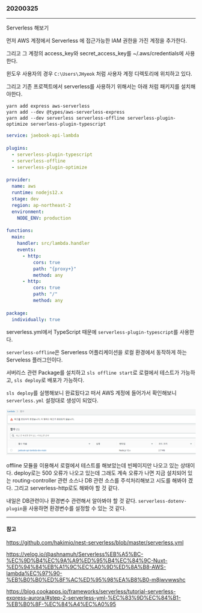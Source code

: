 ### 20200325
---

Serverless 해보기

먼저 AWS 계정에서 Serverless 에 접근가능한 IAM 권한을 가진 계정을 추가한다.

그리고 그 계정의 access_key와 secret_access_key를 ~/.aws/credentials에 사용한다.

윈도우 사용자의 경우 `C:\Users\JHyeok` 처럼 사용자 계정 디렉토리에 위치하고 있다.

그리고 기존 프로젝트에서 serverless를 사용하기 위해서는 아래 처럼 패키지를 설치해야한다.

```
yarn add express aws-serverless
yarn add --dev @types/aws-serverless-express 
yarn add --dev serverless serverless-offline serverless-plugin-optimize serverless-plugin-typescript
```

```yml
service: jaebook-api-lambda

plugins:
  - serverless-plugin-typescript
  - serverless-offline
  - serverless-plugin-optimize

provider:
  name: aws
  runtime: nodejs12.x
  stage: dev
  region: ap-northeast-2
  environment:
    NODE_ENV: production

functions:
  main:
    handler: src/lambda.handler
    events:
      - http:
          cors: true
          path: "{proxy+}"
          method: any
      - http:
          cors: true
          path: "/"
          method: any

package:
  individually: true
```

serverless.yml에서 TypeScript 때문에 `serverless-plugin-typescript`를 사용한다.

`serverless-offline`은 Serverless 어플리케이션을 로컬 환경에서 동작하게 하는 Serveless 플러그인이다.

서버리스 관련 Package를 설치하고 `sls offline start`로 로컬에서 테스트가 가능하고, `sls deploy`로 배포가 가능하다.

`sls deploy`를 실행해보니 완료됬다고 떠서 AWS 계정에 들어가서 확인해보니 `serverless.yml` 설정대로 생성이 되었다.

![lambda-jaebook](./lambda-jaebook.png)

offline 모듈을 이용해서 로컬에서 테스트를 해보았는데 빈페이지만 나오고 있는 상태이다. deploy로는 500 오류가 나오고 있는데 그래도 계속 오류가 나면 지금 설치되어 있는 routing-controller 관련 소스나 DB 관련 소스를 주석처리해보고 시도를 해봐야 겠다. 그리고 serverless-http로도 해봐야 할 것 같다.

내일은 DB관련이나 환경변수 관련해서 알아봐야 할 것 같다. `serverless-dotenv-plugin`을 사용하면 환경변수를 설정할 수 있는 것 같다.

---
#### 참고

https://github.com/hakimio/nest-serverless/blob/master/serverless.yml

https://velog.io/@ashnamuh/Serverless%EB%A5%BC-%EC%9D%B4%EC%9A%A9%ED%95%B4%EC%84%9C-Nuxt-%ED%94%84%EB%A1%9C%EC%A0%9D%ED%8A%B8-AWS-lambda%EC%97%90-%EB%B0%B0%ED%8F%AC%ED%95%98%EA%B8%B0-m8jwvwwshc

https://blog.cookapps.io/frameworks/serverless/tutorial-serverless-express-aurora/#step-2-serverless-yml-%EC%83%9D%EC%84%B1-%EB%B0%8F-%EC%84%A4%EC%A0%95
